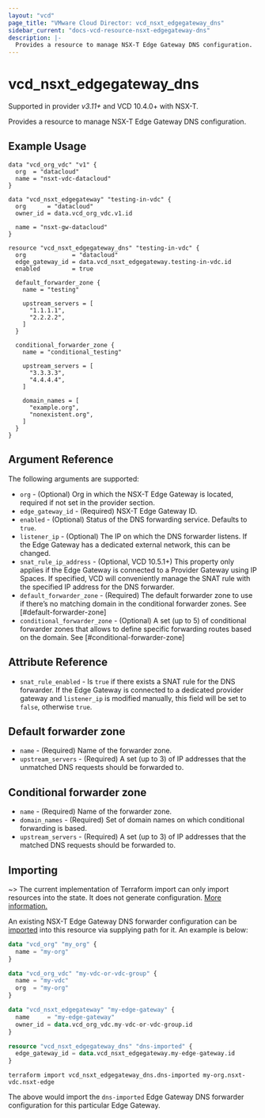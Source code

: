 ```yaml
---
layout: "vcd"
page_title: "VMware Cloud Director: vcd_nsxt_edgegateway_dns"
sidebar_current: "docs-vcd-resource-nsxt-edgegateway-dns"
description: |-
  Provides a resource to manage NSX-T Edge Gateway DNS configuration.
---
```


# vcd\_nsxt\_edgegateway\_dns

Supported in provider *v3.11+* and VCD 10.4.0+ with NSX-T.

Provides a resource to manage NSX-T Edge Gateway DNS configuration.

## Example Usage

```hcl
data "vcd_org_vdc" "v1" {
  org  = "datacloud"
  name = "nsxt-vdc-datacloud"
}

data "vcd_nsxt_edgegateway" "testing-in-vdc" {
  org      = "datacloud"
  owner_id = data.vcd_org_vdc.v1.id

  name = "nsxt-gw-datacloud"
}

resource "vcd_nsxt_edgegateway_dns" "testing-in-vdc" {
  org             = "datacloud"
  edge_gateway_id = data.vcd_nsxt_edgegateway.testing-in-vdc.id
  enabled         = true

  default_forwarder_zone {
    name = "testing"

    upstream_servers = [
      "1.1.1.1",
      "2.2.2.2",
    ]
  }

  conditional_forwarder_zone {
    name = "conditional_testing"

    upstream_servers = [
      "3.3.3.3",
      "4.4.4.4",
    ]

    domain_names = [
      "example.org",
      "nonexistent.org",
    ]
  }
}
```

## Argument Reference

The following arguments are supported:

* `org` - (Optional) Org in which the NSX-T Edge Gateway is located, required
  if not set in the provider section.
* `edge_gateway_id` - (Required) NSX-T Edge Gateway ID.
* `enabled` - (Optional) Status of the DNS forwarding service. Defaults to `true`.
* `listener_ip` - (Optional) The IP on which the DNS forwarder listens. If the Edge Gateway 
  has a dedicated external network, this can be changed.
* `snat_rule_ip_address` - (Optional, VCD 10.5.1+) This property only applies if the Edge Gateway 
  is connected to a Provider Gateway using IP Spaces. If specified, VCD will 
  conveniently manage the SNAT rule with the specified IP address for the DNS forwarder. 
* `default_forwarder_zone` - (Required) The default forwarder zone to use if 
  there’s no matching domain in the conditional forwarder zones. See [#default-forwarder-zone]
* `conditional_forwarder_zone` - (Optional) A set (up to 5) of conditional forwarder zones that allows to define 
  specific forwarding routes based on the domain. See [#conditional-forwarder-zone]

## Attribute Reference

* `snat_rule_enabled` - Is `true` if there exists a SNAT rule for the DNS forwarder. 
  If the Edge Gateway is connected to a dedicated provider gateway and `listener_ip`
  is modified manually, this field will be set to `false`, otherwise `true`.

## Default forwarder zone

* `name` - (Required) Name of the forwarder zone.
* `upstream_servers` - (Required) A set (up to 3) of IP addresses that the unmatched DNS
  requests should be forwarded to.

## Conditional forwarder zone

* `name` - (Required) Name of the forwarder zone.
* `domain_names` - (Required) Set of domain names on which conditional forwarding is based.
* `upstream_servers` - (Required) A set (up to 3) of IP addresses that the matched DNS requests 
  should be forwarded to.

## Importing

~> The current implementation of Terraform import can only import resources into the state.
It does not generate configuration. [More information.](https://www.terraform.io/docs/import/)

An existing NSX-T Edge Gateway DNS forwarder configuration can be [imported][docs-import] into this
resource via supplying path for it. An example is below:

```tf
data "vcd_org" "my_org" {
  name = "my-org"
}

data "vcd_org_vdc" "my-vdc-or-vdc-group" {
  name = "my-vdc"
  org  = "my-org"
}

data "vcd_nsxt_edgegateway" "my-edge-gateway" {
  name     = "my-edge-gateway"
  owner_id = data.vcd_org_vdc.my-vdc-or-vdc-group.id
}

resource "vcd_nsxt_edgegateway_dns" "dns-imported" {
  edge_gateway_id = data.vcd_nsxt_edgegateway.my-edge-gateway.id
}
```

[docs-import]: https://www.terraform.io/docs/import/

```
terraform import vcd_nsxt_edgegateway_dns.dns-imported my-org.nsxt-vdc.nsxt-edge
```

The above would import the `dns-imported` Edge Gateway DNS forwarder configuration for this particular
Edge Gateway.
